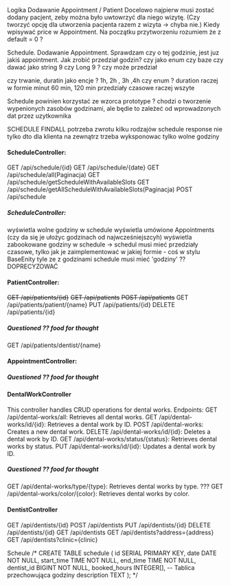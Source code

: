Logika 
Dodawanie Appointment / Patient
Docelowo najpierw musi zostać dodany pacjent, zeby można było uwtowrzyć dla niego wizytę.
(Czy tworzyć opcję dla utworzenia pacjenta razem z wizyta -> chyba nie.)
Kiedy wpisywać price w Appointment. Na początku przytworzeniu rozumiem że z default = 0 ?

Schedule. Dodawanie Appointment.
Sprawdzam czy o tej godzinie, jest juz jakiś appointment.
Jak zrobić przedział godzin? czy jako enum czy baze
czy dawać jako string 9 czy Long 9 ? czy może przedział

czy trwanie, duratin jako encje ? 1h, 2h , 3h ,4h czy enum ?
duration raczej w formie minut 60 min, 120 min 
przedziały czasowe raczej wszyte 

Schedule powinien korzystać ze wzorca prototype ?
chodzi o tworzenie wypenionych zasobów godzinami, ale będie to zależeć od wprowadzonych dat przez uzytkownika

SCHEDULE FINDALL 
potrzeba zwrotu kilku rodzajów schedule response nie tylko dto
dla klienta na zewnątrz trzeba wyksponowac tylko wolne godziny



#### ScheduleController:
GET /api/schedule/{id}
GET /api/schedule/{date}
GET /api/schedule/all(Paginacja)
GET /api/schedule/getScheduleWithAvailableSlots
GET /api/schedule/getAllScheduleWithAvailableSlots(Paginacja)
POST /api/schedule
##### **ScheduleController:** 
wyświetla wolne godziny w schedule 
wyświetla umówione Appointments (czy da się je ułożyc godzinach od najwcześniejszcyh)
wyświetla zabookowane godziny w schedule
-> schedul musi mieć przedziały czasowe, tylko jak je zaimplementować w jakiej formie - coś w stylu BaseEnity tyle ze z godzinami
schedule musi mieć 'godziny' ?? DOPRECYZOWAĆ

#### PatientController:
~~GET /api/patients/{id}~~
~~GET /api/patients~~
~~POST /api/patients~~
GET /api/patients/patient/{name}
PUT /api/patients/{id}
DELETE /api/patients/{id}
##### **Questioned ?? food for thought**
GET /api/patients/dentist/{name}

#### AppointmentController:

##### **Questioned ?? food for thought**


#### DentalWorkController
This controller handles CRUD operations for dental works.
Endpoints:
GET /api/dental-works/all: Retrieves all dental works.
GET /api/dental-works/id/{id}: Retrieves a dental work by ID.
POST /api/dental-works: Creates a new dental work.
DELETE /api/dental-works/id/{id}: Deletes a dental work by ID.
GET /api/dental-works/status/{status}: Retrieves dental works by status.
PUT /api/dental-works/id/{id}: Updates a dental work by ID.
##### **Questioned ?? food for thought**
GET /api/dental-works/type/{type}: Retrieves dental works by type. ???
GET /api/dental-works/color/{color}: Retrieves dental works by color.


#### DentistController
GET /api/dentists/{id}
POST /api/dentists
PUT /api/dentists/{id}
DELETE /api/dentists/{id}
GET /api/dentists
GET /api/dentists?address={address}
GET /api/dentists?clinic={clinic}


Scheule
/*
CREATE TABLE schedule (
id SERIAL PRIMARY KEY,
date DATE NOT NULL,
start_time TIME NOT NULL,
end_time TIME NOT NULL,
dentist_id BIGINT NOT NULL,
booked_hours INTEGER[], -- Tablica przechowująca godziny
description TEXT
);
*/